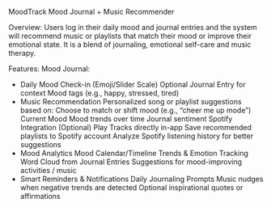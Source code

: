 MoodTrack
Mood Journal + Music Recommender

Overview: 
Users log in their daily mood and journal entries and the system will recommend music or playlists that match their mood or improve their emotional state. It is a blend of journaling, emotional self-care and music therapy.

Features:
Mood Journal: 
- Daily Mood Check-in (Emoji/Slider Scale)
Optional Journal Entry for context
Mood tags (e.g., happy, stressed, tired)
- Music Recommendation
Personalized song or playlist suggestions based on:
Choose to match or shift mood (e.g., “cheer me up mode”)
Current Mood
Mood trends over time
Journal sentiment
Spotify Integration (Optional)
Play Tracks directly in-app
Save recommended playlists to Spotify account
Analyze Spotify listening history for better suggestions
- Mood Analytics
Mood Calendar/Timeline
Trends & Emotion Tracking
Word Cloud from Journal Entries
Suggestions for mood-improving activities / music
- Smart Reminders & Notifications
Daily Journaling Prompts
Music nudges when negative trends are detected
Optional inspirational quotes or affirmations
